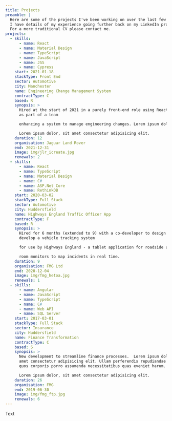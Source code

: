 ```yaml
---
title: Projects
preamble: |
  Here are some of the projects I've been working on over the last few years. 
  I have details of my experience going further back on my LinkedIn profile.
  For a more traditional CV please contact me.
projects:
  - skills:
      - name: React
      - name: Material Design
      - name: TypeScript
      - name: JavaScript
      - name: JSS
      - name: Cypress
    start: 2021-01-18
    stackType: Front End
    sector: Automotive
    city: Manchester
    name: Engineering Change Management System
    contractType: C
    based: R
    synopsis: >
      Hired at the start of 2021 in a purely front-end role using React to work
      as part of a team

      enhancing a system to manage engineering changes. Lorem ipsum dolor, sit amet consectetur adipisicing elit. 

      Lorem ipsum dolor, sit amet consectetur adipisicing elit. 
    duration: 12
    organisation: Jaguar Land Rover
    end: 2021-12-31
    image: img/jlr_icreate.jpg
    renewals: 2
  - skills:
      - name: React
      - name: TypeScript
      - name: Material Design
      - name: C#
      - name: ASP.Net Core
      - name: RethinkDB
    start: 2020-03-02
    stackType: Full Stack
    sector: Automotive
    city: Huddersfield
    name: Highways England Traffic Officer App
    contractType: F
    based: R
    synopsis: >
      Hired for 6 months (extended to 9) with a co-developer to design and
      develop a vehicle tracking system

      for use by Highways England - a tablet application for roadside use by traffic officers, and a portal for control

      room monitors to map incidents in real time.
    duration: 9
    organisation: FMG Ltd
    end: 2020-12-04
    image: img/fmg_hetoa.jpg
    renewals: 1
  - skills:
      - name: Angular
      - name: JavaScript
      - name: TypeScript
      - name: C#
      - name: Web API
      - name: SQL Server
    start: 2017-03-01
    stackType: Full Stack
    sector: Insurance
    city: Huddersfield
    name: Finance Transformation
    contractType: C
    based: S
    synopsis: >
      New development to streamline finance processes.  Lorem ipsum dolor, sit
      amet consectetur adipisicing elit. Ullam perferendis repudiandae facilis
      quos corporis porro assumenda necessitatibus quas eveniet harum.

      Lorem ipsum dolor, sit amet consectetur adipisicing elit. 
    duration: 26
    organisation: FMG
    end: 2019-06-30
    image: img/fmg_ftp.jpg
    renewals: 6
---
```

Text